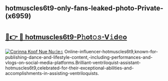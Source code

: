 ## hotmuscles6t9-only-fans​-leaked-photo​-Private-(x6959)


# <h2><a href="https://mediaupload.pro?title=hotmuscles6t9&ref=git">🔗👉 🔴 hotmuscles6t9-P𝚑ot𝚘𝚜-V𝚒d𝚎o</a></h2>

[![Corinna Kopf Nue Nu𝚍e𝚜](https://i.imgur.com/0qMVB7G.gif)](https://mediaupload.pro?title=hotmuscles6t9&ref=git)
Online-influencer-hotmuscles6t9,known-for-publishing-dance-and-lifestyle-content,-including-performances-and-vlogs-on-social-media-platforms.Brilliant-ventriloquist-assistant-hotmuscles6t9,celebrated-for-their-exceptional-abilities-and-accomplishments-in-assisting-ventriloquists.  